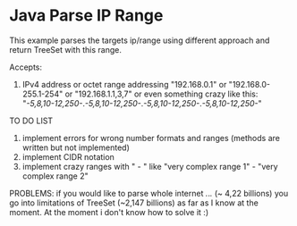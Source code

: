 # Java Parse IP Range

This example parses the targets ip/range using different approach and return TreeSet with this range.

Accepts:
 1. IPv4 address or octet range addressing
 "192.168.0.1" or "192.168.0-255.1-254" or "192.168.1.1,3,7"
 or even something crazy like this:
 "*-5,8,10-12,250-*.*-5,8,10-12,250-*.*-5,8,10-12,250-*.*-5,8,10-12,250-*"
 
 TO DO LIST
 1. implement errors for wrong number formats and ranges (methods are written but not implemented)
 2. implement CIDR notation
 3. implement crazy ranges with " - " like "very complex range 1" - "very complex range 2"
 
 PROBLEMS:
 if you would like to parse whole internet *.*.*.* (~ 4,22 billions) you go into limitations of TreeSet (~2,147 billions)
 as far as I know at the moment.
 At the moment i don't know how to solve it :)
